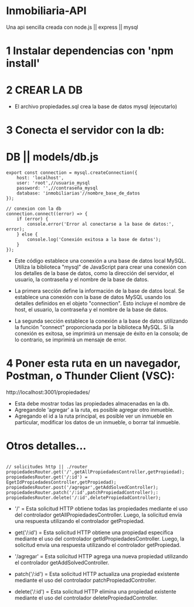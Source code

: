 # Inmobiliaria-API

Una api sencilla creada con node.js || express || mysql

# 1 Instalar dependencias con 'npm install'

# 2 CREAR LA DB

- El archivo propiedades.sql crea la base de datos mysql (ejecutarlo)

# 3 Conecta el servidor con la db:

# DB || models/db.js

```JS
export const connection = mysql.createConnection({
    host: 'localhost',
    user: 'root',//usuario_mysql
    password: '',//contraseña_mysql
    database: 'inmobiliarias'//nombre_base_de_datos
});

// conexion con la db
connection.connect((error) => {
    if (error) {
        console.error('Error al conectarse a la base de datos:', error);
    } else {
        console.log('Conexión exitosa a la base de datos');
    }
});
```

- Este código establece una conexión a una base de datos local MySQL. Utiliza la biblioteca "mysql" de JavaScript para crear una conexión con los detalles de la base de datos, como la dirección del servidor, el usuario, la contraseña y el nombre de la base de datos.

- La primera sección define la información de la base de datos local. Se establece una conexión con la base de datos MySQL usando los detalles definidos en el objeto "connection". Esto incluye el nombre de host, el usuario, la contraseña y el nombre de la base de datos.

- La segunda sección establece la conexión a la base de datos utilizando la función "connect" proporcionada por la biblioteca MySQL. Si la conexión es exitosa, se imprimirá un mensaje de éxito en la consola; de lo contrario, se imprimirá un mensaje de error.

# 4 Poner esta ruta en un navegador, Postman, o Thunder Client (VSC):

http://localhost:3001/propiedades/

- Esta debe mostrar todas las propiedades almacenadas en la db.
- Agregandole 'agregar' a la ruta, es posible agregar otro inmueble.
- Agregando el id a la ruta principal, es posible ver un inmueble en particular, modificar los datos de un inmueble, o borrar tal inmueble.

# Otros detalles...

```JS

// solicitudes http || ./router
propiedadesRouter.get('/',getAllPropiedadesController,getPropiedad);
propiedadesRouter.get('/:id') = EgetIdPropiedadesController,getPropiedad);
propiedadesRouter.post('/agregar',getAddSolvedController);
propiedadesRouter.patch('/:id',patchPropiedadController);:
propiedadesRouter.delete('/:id',deletePropiedadController);

```

- '/' = Esta solicitud HTTP obtiene todas las propiedades mediante el uso del controlador getAllPropiedadesController. Luego, la solicitud envía una respuesta utilizando el controlador getPropiedad.

- get('/:id') = Esta solicitud HTTP obtiene una propiedad específica mediante el uso del controlador getIdPropiedadesController. Luego, la solicitud envía una respuesta utilizando el controlador getPropiedad.

- '/agregar' = Esta solicitud HTTP agrega una nueva propiedad utilizando el controlador getAddSolvedController.

- patch('/:id') = Esta solicitud HTTP actualiza una propiedad existente mediante el uso del controlador patchPropiedadController.

- delete('/:id') = Esta solicitud HTTP elimina una propiedad existente mediante el uso del controlador deletePropiedadController.
